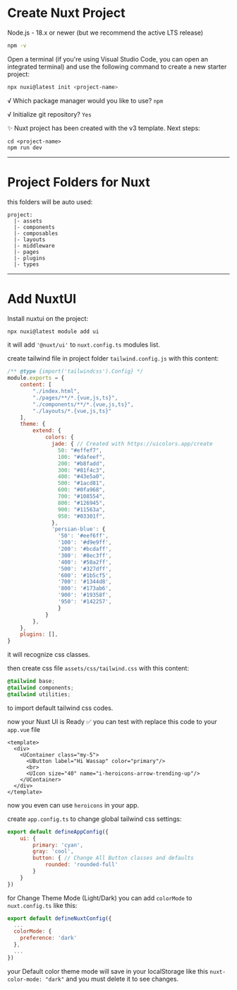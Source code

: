 # Create Nuxt Project

Node.js - 18.x or newer (but we recommend the active LTS release)

```sh
npm -v
```

Open a terminal (if you're using Visual Studio Code, you can open an integrated terminal) and use the following command to create a new starter project:

```sh
npx nuxi@latest init <project-name>
```
√ Which package manager would you like to use? ```npm ```

√ Initialize git repository? ```Yes```

✨ Nuxt project has been created with the v3 template. Next steps:
```
cd <project-name>
npm run dev
```

---
# Project Folders for Nuxt

this folders will be auto used:

```
project:
  |- assets
  |- components
  |- composables
  |- layouts
  |- middleware
  |- pages
  |- plugins
  |- types
```

---
# Add NuxtUI

Install nuxtui on the project:
```sh
npx nuxi@latest module add ui
```
it will add `'@nuxt/ui'` to `nuxt.config.ts` modules list.

create tailwind file in project folder `tailwind.config.js` with this content:
```js
/** @type {import('tailwindcss').Config} */
module.exports = {
    content: [
        "./index.html",
        "./pages/**/*.{vue,js,ts}",
        "./components/**/*.{vue,js,ts}",
        "./layouts/*.{vue,js,ts}"
    ],
    theme: {
        extend: {
            colors: {
              jade: { // Created with https://uicolors.app/create
                50: "#effef7",
                100: "#dafeef",
                200: "#b8fadd",
                300: "#81f4c3",
                400: "#43e5a0",
                500: "#1acd81",
                600: "#0fa968",
                700: "#108554",
                800: "#126945",
                900: "#11563a",
                950: "#03301f",
              },
              'persian-blue': {
                '50': '#eef6ff',
                '100': '#d9e9ff',
                '200': '#bcdaff',
                '300': '#8ec3ff',
                '400': '#58a2ff',
                '500': '#327dff',
                '600': '#1b5cf5',
                '700': '#1344d8',
                '800': '#173ab6',
                '900': '#19358f',
                '950': '#142257',
                }
            }
        },
    },
    plugins: [],
}
```
it will recognize css classes.

then create css file `assets/css/tailwind.css` with this content:
```css
@tailwind base;
@tailwind components;
@tailwind utilities;
```
to import default tailwind css codes.

now your Nuxt UI is Ready ✅ you can test with replace this code to your `app.vue` file
```vue
<template>
  <div>
    <UContainer class="my-5">
      <UButton label="Hi Wassap" color="primary"/>
      <br>
      <UIcon size="40" name="i-heroicons-arrow-trending-up"/>
    </UContainer>
  </div>
</template>
```
now you even can use `heroicons` in your app.

create `app.config.ts` to change global tailwind css settings:
```js
export default defineAppConfig({
    ui: {
        primary: 'cyan',
        gray: 'cool',
        button: { // Change All Button classes and defaults
            rounded: 'rounded-full'
        }
    }
})
```

for Change Theme Mode (Light/Dark) you can add `colorMode` to `nuxt.config.ts` like this:
```js
export default defineNuxtConfig({
  ...
  colorMode: {
    preference: 'dark' 
  },
  ...
})
```
your Default color theme mode will save in your localStorage like this `nuxt-color-mode: "dark"` and you must delete it to see changes.


